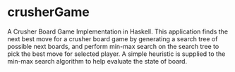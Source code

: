# crusherGame
A Crusher Board Game Implementation in Haskell.
This application finds the next best move for a crusher board game by generating a search tree of possible next boards, and perform min-max search on the search tree to pick the best move for selected player.
A simple heuristic is supplied to the min-max search algorithm to help evaluate the state of board.

